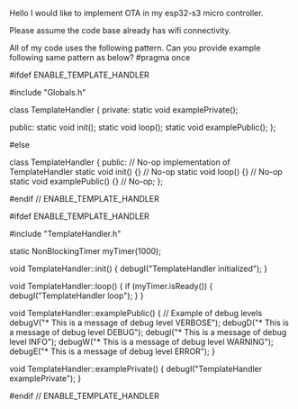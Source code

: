 Hello I would like to implement OTA in my esp32-s3 micro controller.

Please assume the code base already has wifi connectivity.

All of my code uses the following pattern. Can you provide example following same pattern as below?
#pragma once

#ifdef ENABLE_TEMPLATE_HANDLER

#include "Globals.h"

class TemplateHandler
{
private:
    static void examplePrivate();

public:
    static void init();
    static void loop();
    static void examplePublic();
};

#else

class TemplateHandler { 
public: // No-op implementation of TemplateHandler
    static void init() {} // No-op
    static void loop() {} // No-op
    static void examplePublic() {} // No-op;
};

#endif // ENABLE_TEMPLATE_HANDLER

#ifdef ENABLE_TEMPLATE_HANDLER

#include "TemplateHandler.h"

static NonBlockingTimer myTimer(1000);

void TemplateHandler::init()
{
    debugI("TemplateHandler initialized");
}

void TemplateHandler::loop()
{
    if (myTimer.isReady())
    {
        debugI("TemplateHandler loop");
    }
}

void TemplateHandler::examplePublic()
{
    // Example of debug levels
    debugV("* This is a message of debug level VERBOSE");
    debugD("* This is a message of debug level DEBUG");
    debugI("* This is a message of debug level INFO");
    debugW("* This is a message of debug level WARNING");
    debugE("* This is a message of debug level ERROR");
}

void TemplateHandler::examplePrivate()
{
    debugI("TemplateHandler examplePrivate");
}

#endif // ENABLE_TEMPLATE_HANDLER